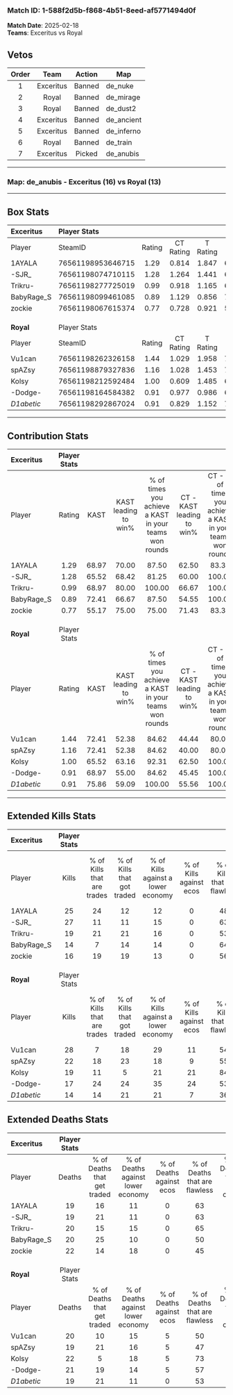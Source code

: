 ### Match ID: 1-588f2d5b-f868-4b51-8eed-af5771494d0f  
**Match Date**: 2025-02-18  
**Teams**: Exceritus vs Royal  

## Vetos  

| Order | Team | Action | Map |
| :---: | :--: | :----: | --- |
| 1 | Exceritus | Banned | de_nuke |
| 2 | Royal | Banned | de_mirage |
| 3 | Royal | Banned | de_dust2 |
| 4 | Exceritus | Banned | de_ancient |
| 5 | Exceritus | Banned | de_inferno |
| 6 | Royal | Banned | de_train |
| 7 | Exceritus | Picked | de_anubis |

---  

### **Map**: de_anubis - Exceritus (16) vs Royal (13)  
---  

## Box Stats  

| **Exceritus** | Player Stats      |        |           |          |       |       |       |         |        |      |     |
| :- | :- | :-: | :-: | :-: | :-: | :-: | :-: | :-: | :-: | :-: | :-: |
| Player        | SteamID           | Rating | CT Rating | T Rating | KAST  |  ADR  | Kills | Assists | Deaths | K/D  | HS% |
| 1AYALA        | 76561198953646715 |  1.29  |   0.814   |  1.847   | 68.97 | 96.3  |  25   |    7    |   19   | 1.32 | 44  |
| -SJR_         | 76561198074710115 |  1.28  |   1.264   |  1.441   | 65.52 | 87.4  |  27   |    2    |   19   | 1.42 | 62  |
| Trikru-       | 76561198277725019 |  0.99  |   0.918   |  1.165   | 68.97 | 66.7  |  19   |    4    |   20   | 0.95 | 26  |
| BabyRage_S    | 76561198099461085 |  0.89  |   1.129   |  0.856   | 72.41 | 67.5  |  14   |   11    |   20   | 0.70 | 71  |
| zockie        | 76561198067615374 |  0.77  |   0.728   |  0.921   | 55.17 | 69.5  |  16   |    4    |   22   | 0.73 | 37  |
|               |                   |        |           |          |       |       |       |         |        |      |     |
|               |                   |        |           |          |       |       |       |         |        |      |     |
|               |                   |        |           |          |       |       |       |         |        |      |     |
| **Royal**     | Player Stats      |        |           |          |       |       |       |         |        |      |     |
| Player        | SteamID           | Rating | CT Rating | T Rating | KAST  |  ADR  | Kills | Assists | Deaths | K/D  | HS% |
| Vu1can        | 76561198262326158 |  1.44  |   1.029   |  1.958   | 72.41 | 110.9 |  28   |    8    |   20   | 1.40 | 60  |
| spAZsy        | 76561198879327836 |  1.16  |   1.028   |  1.453   | 72.41 | 76.0  |  22   |    5    |   19   | 1.16 | 59  |
| Kolsy         | 76561198212592484 |  1.00  |   0.609   |  1.485   | 65.52 | 83.9  |  19   |    9    |   22   | 0.86 | 15  |
| -Dodge-       | 76561198164584382 |  0.91  |   0.977   |  0.986   | 68.97 | 64.0  |  17   |    5    |   21   | 0.81 | 52  |
| _D1abetic_    | 76561198292867024 |  0.91  |   0.829   |  1.152   | 75.86 | 64.4  |  14   |    5    |   19   | 0.74 | 50  |
---  

## Contribution Stats  

| **Exceritus** | Player Stats |       |                      |                                                        |                           |                                                             |                          |                                                            |
| :- | :-: | :-: | :-: | :-: | :-: | :-: | :-: | :-: |
| Player        |    Rating    | KAST  | KAST leading to win% | % of times you achieve a KAST in your teams won rounds | CT - KAST leading to win% | CT - % of times you achieve a KAST in your teams won rounds | T - KAST leading to win% | T - % of times you achieve a KAST in your teams won rounds |
| 1AYALA        |     1.29     | 68.97 |        70.00         |                         87.50                          |           62.50           |                            83.33                            |          75.00           |                           90.00                            |
| -SJR_         |     1.28     | 65.52 |        68.42         |                         81.25                          |           60.00           |                           100.00                            |          77.78           |                           70.00                            |
| Trikru-       |     0.99     | 68.97 |        80.00         |                         100.00                         |           66.67           |                           100.00                            |          90.91           |                           100.00                           |
| BabyRage_S    |     0.89     | 72.41 |        66.67         |                         87.50                          |           54.55           |                           100.00                            |          80.00           |                           80.00                            |
| zockie        |     0.77     | 55.17 |        75.00         |                         75.00                          |           71.43           |                            83.33                            |          77.78           |                           70.00                            |
|               |              |       |                      |                                                        |                           |                                                             |                          |                                                            |
|               |              |       |                      |                                                        |                           |                                                             |                          |                                                            |
|               |              |       |                      |                                                        |                           |                                                             |                          |                                                            |
| **Royal**     | Player Stats |       |                      |                                                        |                           |                                                             |                          |                                                            |
| Player        |    Rating    | KAST  | KAST leading to win% | % of times you achieve a KAST in your teams won rounds | CT - KAST leading to win% | CT - % of times you achieve a KAST in your teams won rounds | T - KAST leading to win% | T - % of times you achieve a KAST in your teams won rounds |
| Vu1can        |     1.44     | 72.41 |        52.38         |                         84.62                          |           44.44           |                            80.00                            |          58.33           |                           87.50                            |
| spAZsy        |     1.16     | 72.41 |        52.38         |                         84.62                          |           40.00           |                            80.00                            |          63.64           |                           87.50                            |
| Kolsy         |     1.00     | 65.52 |        63.16         |                         92.31                          |           62.50           |                           100.00                            |          63.64           |                           87.50                            |
| -Dodge-       |     0.91     | 68.97 |        55.00         |                         84.62                          |           45.45           |                           100.00                            |          66.67           |                           75.00                            |
| _D1abetic_    |     0.91     | 75.86 |        59.09         |                         100.00                         |           55.56           |                           100.00                            |          61.54           |                           100.00                           |
---  

## Extended Kills Stats  

| **Exceritus** | Player Stats |                            |                            |                                    |                         |                              |                                 |                                       |                    |           |
| :- | :-: | :-: | :-: | :-: | :-: | :-: | :-: | :-: | :-: | :-: |
| Player        |    Kills     | % of Kills that are trades | % of Kills that got traded | % of Kills against a lower economy | % of Kills against ecos | % of Kills that are flawless | % of Kills that are close duels | % of Kills that are assisted by flash | Pistol Round Kills | AWP Kills |
| 1AYALA        |      25      |             24             |             12             |                 12                 |            0            |              48              |               12                |                   0                   |         0          |     0     |
| -SJR_         |      27      |             11             |             11             |                 15                 |            0            |              63              |                7                |                   4                   |         0          |     0     |
| Trikru-       |      19      |             21             |             21             |                 16                 |            0            |              53              |                0                |                   0                   |         1          |     9     |
| BabyRage_S    |      14      |             7              |             14             |                 14                 |            0            |              64              |                0                |                   0                   |         2          |     0     |
| zockie        |      16      |             19             |             19             |                 13                 |            0            |              56              |                0                |                   0                   |         2          |     0     |
|               |              |                            |                            |                                    |                         |                              |                                 |                                       |                    |           |
|               |              |                            |                            |                                    |                         |                              |                                 |                                       |                    |           |
|               |              |                            |                            |                                    |                         |                              |                                 |                                       |                    |           |
| **Royal**     | Player Stats |                            |                            |                                    |                         |                              |                                 |                                       |                    |           |
| Player        |    Kills     | % of Kills that are trades | % of Kills that got traded | % of Kills against a lower economy | % of Kills against ecos | % of Kills that are flawless | % of Kills that are close duels | % of Kills that are assisted by flash | Pistol Round Kills | AWP Kills |
| Vu1can        |      28      |             7              |             18             |                 29                 |           11            |              54              |               11                |                   7                   |         1          |     0     |
| spAZsy        |      22      |             18             |             23             |                 18                 |            9            |              55              |                9                |                   5                   |         3          |     0     |
| Kolsy         |      19      |             11             |             5              |                 21                 |           21            |              84              |                0                |                   0                   |         0          |    10     |
| -Dodge-       |      17      |             24             |             24             |                 35                 |           24            |              53              |               12                |                   6                   |         0          |     0     |
| _D1abetic_    |      14      |             14             |             21             |                 21                 |            7            |              36              |               21                |                   0                   |         6          |     0     |
## Extended Deaths Stats  

| **Exceritus** | Player Stats |                             |                                   |                          |                               |                            |                           |               |
| :- | :-: | :-: | :-: | :-: | :-: | :-: | :-: | :-: |
| Player        |    Deaths    | % of Deaths that get traded | % of Deaths against lower economy | % of Deaths against ecos | % of Deaths that are flawless | % of Deaths that are close | % of Deaths while blinded | Deaths to AWP |
| 1AYALA        |      19      |             16              |                11                 |            0             |              63               |             5              |             5             |       1       |
| -SJR_         |      19      |             21              |                11                 |            0             |              63               |             0              |             0             |       2       |
| Trikru-       |      20      |             15              |                15                 |            0             |              65               |             5              |             5             |       2       |
| BabyRage_S    |      20      |             25              |                10                 |            0             |              50               |             10             |             5             |       2       |
| zockie        |      22      |             14              |                18                 |            0             |              45               |             27             |             5             |       3       |
|               |              |                             |                                   |                          |                               |                            |                           |               |
|               |              |                             |                                   |                          |                               |                            |                           |               |
|               |              |                             |                                   |                          |                               |                            |                           |               |
| **Royal**     | Player Stats |                             |                                   |                          |                               |                            |                           |               |
| Player        |    Deaths    | % of Deaths that get traded | % of Deaths against lower economy | % of Deaths against ecos | % of Deaths that are flawless | % of Deaths that are close | % of Deaths while blinded | Deaths to AWP |
| Vu1can        |      20      |             10              |                15                 |            5             |              50               |             5              |             0             |       3       |
| spAZsy        |      19      |             21              |                16                 |            5             |              47               |             11             |             0             |       1       |
| Kolsy         |      22      |              5              |                18                 |            5             |              73               |             0              |             0             |       1       |
| -Dodge-       |      21      |             19              |                14                 |            5             |              57               |             10             |             5             |       3       |
| _D1abetic_    |      19      |             21              |                11                 |            0             |              53               |             0              |             0             |       1       |
